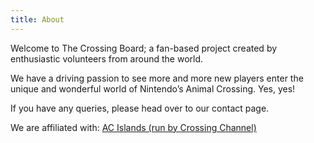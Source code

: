 ```yaml
---
title: About
---
```


Welcome to The Crossing Board; a fan-based project created by enthusiastic volunteers from around the world.

We have a driving passion to see more and more new players enter the unique and wonderful world of Nintendo’s Animal Crossing. Yes, yes!

If you have any queries, please head over to our contact page.

We are affiliated with: [AC Islands (run by Crossing Channel)](http://acislands.com/)
